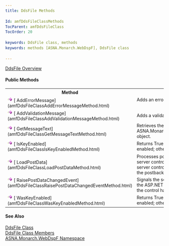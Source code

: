 ```yaml
---
title: DdsFile Methods

Id: amfDdsFileClassMethods
TocParent: amfDdsFileClass
TocOrder: 20

keywords: DdsFile class, methods
keywords: methods [ASNA.Monarch.WebDspF], DdsFile class

---
```


[DdsFile Overview](amfDdsFileClass.html) 

#### Public Methods
<table class="mytable" cellspacing="0" cellpadding="4" width="90%">
          <colgroup>
          <col width="30%" />
          <col width="70%" />
          </colgroup>
          <tr><th>Method</th>
          <th>Description</th>
          </tr>
          <tr valign="top">
            <td><img class="hcp4" alt="public method" src="Images/Methods.bmp" style="WIDTH:16px; HEIGHT:16px" width="16" border="0" />
              [
              AddErrorMessage](amfDdsFileClassAddErrorMessageMethod.html)
            </td>
            <td>Adds an error message to
            the control.</td>
          </tr>
          <tr>
            <td><img alt="public method" src="Images/Methods.bmp" /> 
            [
            AddValidationMessage](amfDdsFileClassAddValidationMessageMethod.html)</td>
            <td>Adds a validation message
            to the control.</td>
          </tr>
          <tr>
            <td><img alt="public method" src="Images/Methods.bmp" /> 
            [
            GetMessageText](amfDdsFileClassGetMessageTextMethod.html)</td>
            <td>Retrieves the message text
            from the ASNA.Monarch.WebDspF.ErrorMessageInfo
            object.</td>
          </tr>
          <tr>
            <td><img alt="public method" src="Images/Methods.bmp" /> 
            [
            IsKeyEnabled](amfDdsFileClassIsKeyEnabledMethod.html)</td>
            <td>Returns True if the aidkey
            indicated is enabled; otherwise False.</td>
          </tr>
          <tr>
            <td><img alt="public method" src="Images/Methods.bmp" /> 
            [
            LoadPostData](amfDdsFileClassLoadPostDataMethod.html)</td>
            <td>Processes post back data
            for an ASP.NET server control and returns 
 **True**  if the server control's state
            changed as a result of the postback; otherwise 
 **False** .</td>
          </tr>
          <tr valign="top">
            <td><img class="hcp4" alt="public method" src="Images/Methods.bmp" style="WIDTH:16px; HEIGHT:16px" width="16" border="0" />
              [
              RaisePostDataChangedEvent](amfDdsFileClassRaisePostDataChangedEventMethod.html)
            </td>
            <td>Signals the server control
            object to notify the ASP.NET application that the state
            of the control has changed.</td>
          </tr>
          <tr>
            <td><img alt="public method" src="Images/Methods.bmp" /> 
            [
            WasKeyEnabled](amfDdsFileClassWasKeyEnabledMethod.html)</td>
            <td>Returns True if the aidkey
            indicated was enabled; otherwise False.</td>
          </tr>
</table>

#### See Also
[DdsFile Class](amfDdsFileClass.html)
      <br clear="none" />
      [DdsFile
      Class Members](amfDdsFileClassMembers.html)
      <br clear="none" />
      [
      ASNA.Monarch.WebDspF Namespace](amfWebDspFNamespace.html)
      <p />

